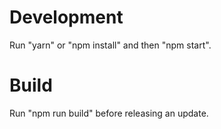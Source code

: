 Development
==========================================

Run "yarn" or "npm install" and then "npm start".


Build
==========================================

Run "npm run build" before releasing an update.
